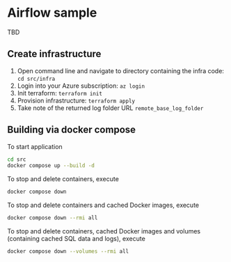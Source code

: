# Airflow sample

TBD

## Create infrastructure

1. Open command line and navigate to directory containing the infra code: `cd src/infra`
2. Login into your Azure subscription: `az login`
3. Init terraform: `terraform init`
4. Provision infrastructure: `terraform apply`
5. Take note of the returned log folder URL `remote_base_log_folder`

## Building via docker compose

To start application

```bash
cd src
docker compose up --build -d
```

To stop and delete containers, execute

```bash
docker compose down
```

To stop and delete containers and cached Docker images, execute

```bash
docker compose down --rmi all
```

To stop and delete containers, cached Docker images and volumes (containing cached SQL data and logs), execute

```bash
docker compose down --volumes --rmi all
```
